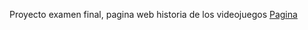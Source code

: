 Proyecto examen final, pagina web historia de los videojuegos
<a href="https://marianoborgini1.github.io/Proyecto-Sicos-Informatica-GameOver/" _blank>Pagina</a>
